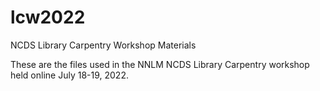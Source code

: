 # lcw2022


NCDS Library Carpentry Workshop Materials

These are the files used in the NNLM NCDS Library Carpentry workshop held online July 18-19, 2022.
